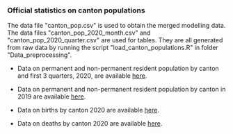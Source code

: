 ### Official statistics on canton populations

The data file "canton_pop.csv" is used to obtain the merged modelling data.
The data files "canton_pop_2020_month.csv" and "canton_pop_2020_quarter.csv" are used for tables.
They are all generated from raw data by running the script "load_canton_populations.R" in folder "Data_preprocessing".

- Data on permanent and non-permanent resident population by canton and first 3 quarters, 2020, are available [here](https://www.bfs.admin.ch/bfs/de/home/statistiken/bevoelkerung.assetdetail.14941425.html).

- Data on permanent and non-permanent resident population by canton in 2019 are available [here](https://www.bfs.admin.ch/bfs/en/home/statistics/catalogues-databases/data.assetdetail.14087625.html).

- Data on births by canton 2020 are available [here](https://www.bfs.admin.ch/bfsstatic/dam/assets/15464262/master).

- Data on deaths by canton 2020 are available [here](https://www.bfs.admin.ch/bfsstatic/dam/assets/15464250/master).
